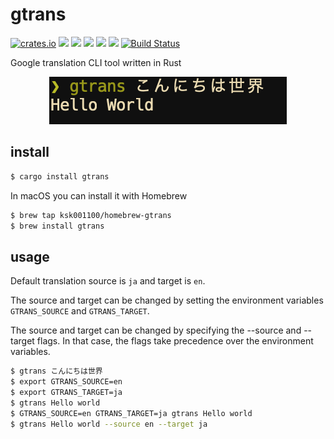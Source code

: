 # gtrans
[![crates.io](https://img.shields.io/crates/v/gtrans.svg)](https://crates.io/crates/gtrans)
![](https://img.shields.io/github/stars/ksk001100/gtrans.svg)
![](https://img.shields.io/github/release/ksk001100/gtrans.svg)
![](https://img.shields.io/github/issues/ksk001100/gtrans.svg)
![](https://img.shields.io/github/forks/ksk001100/gtrans.svg)
![](https://img.shields.io/github/license/ksk001100/gtrans.svg)
[![Build Status](https://travis-ci.org/ksk001100/gtrans.svg?branch=master)](https://travis-ci.org/ksk001100/gtrans)

Google translation CLI tool written in Rust

<div align="center">
    <img src="images/screen_shot.png" title="screen shot">
</div>

## install

```bash
$ cargo install gtrans
```

In macOS you can install it with Homebrew
```bash
$ brew tap ksk001100/homebrew-gtrans
$ brew install gtrans
```

## usage

Default translation source is `ja` and target is `en`.

The source and target can be changed by setting the environment variables `GTRANS_SOURCE` and `GTRANS_TARGET`.

The source and target can be changed by specifying the --source and --target flags.  In that case, the flags take precedence over the environment variables.

```bash
$ gtrans こんにちは世界
$ export GTRANS_SOURCE=en
$ export GTRANS_TARGET=ja
$ gtrans Hello world
$ GTRANS_SOURCE=en GTRANS_TARGET=ja gtrans Hello world
$ gtrans Hello world --source en --target ja
```
